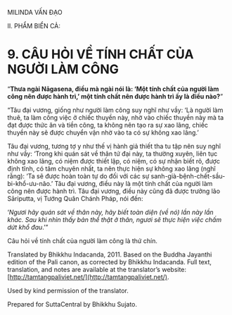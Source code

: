  

MILINDA VẤN ĐẠO

II. PHẨM BIỂN CẢ:

# 9\. CÂU HỎI VỀ TÍNH CHẤT CỦA NGƯỜI LÀM CÔNG

“**Thưa ngài Nāgasena, điều mà ngài nói là: ‘Một tính chất của người làm công nên được hành trì,’ một tính chất nên được hành trì ấy là điều nào?**”

“Tâu đại vương, giống như người làm công suy nghĩ như vầy: ‘Là người làm thuê, ta làm công việc ở chiếc thuyền này, nhờ vào chiếc thuyền này mà ta đạt được thức ăn và tiền công, ta không nên tạo ra sự xao lãng, chiếc thuyền này sẽ được chuyển vận nhờ vào ta có sự không xao lãng.’

Tâu đại vương, tương tợ y như thế vị hành giả thiết tha tu tập nên suy nghĩ như vầy: ‘Trong khi quán sát về thân tứ đại này, ta thường xuyên, liên tục không xao lãng, có niệm được thiết lập, có niệm, có sự nhận biết rõ, được định tĩnh, có tâm chuyên nhất, ta nên thực hiện sự không xao lãng (nghĩ rằng): ‘Ta sẽ được hoàn toàn tự do đối với các sự sanh-già-bệnh-chết-sầu-bi-khổ-ưu-não.’ Tâu đại vương, điều này là một tính chất của người làm công nên được hành trì. Tâu đại vương, điều này cũng đã được trưởng lão Sāriputta, vị Tướng Quân Chánh Pháp, nói đến:

‘_Ngươi hãy quán sát về thân này, hãy biết toàn diện (về nó) lần này lần khác. Sau khi nhìn thấy bản thể thật ở thân, ngươi sẽ thực hiện việc chấm dứt khổ đau_.’”

Câu hỏi về tính chất của người làm công là thứ chín.

Translated by Bhikkhu Indacanda, 2011. Based on the Buddha Jayanthi edition of the Pali canon, as corrected by Bhikkhu Indacanda. Full text, translation, and notes are available at the translator’s website: [http://tamtangpaliviet.net/](http://tamtangpaliviet.net/).

Used by kind permission of the translator.

Prepared for SuttaCentral by Bhikkhu Sujato.